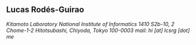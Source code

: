 ## Lucas Rodés-Guirao
_Kitamoto Laboratory
National Institute of Informatics
1410 S2b-10,
2 Chome-1-2 Hitotsubashi,
Chiyoda, Tokyo 100-0003
mail: hi [at] lcsrg [dot] me_
